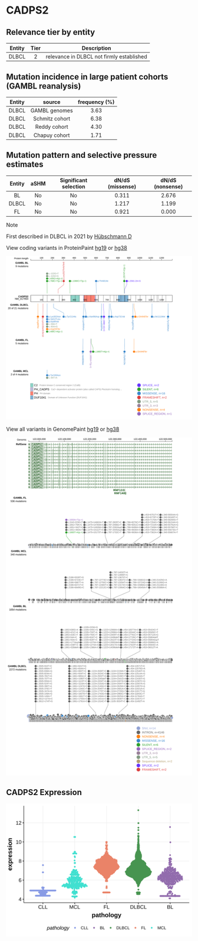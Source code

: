 # CADPS2

## Relevance tier by entity

|Entity|Tier|Description                              |
|:------:|:----:|-----------------------------------------|
|DLBCL |2   |relevance in DLBCL not firmly established|

## Mutation incidence in large patient cohorts (GAMBL reanalysis)

|Entity|source        |frequency (%)|
|:------:|:--------------:|:-------------:|
|DLBCL |GAMBL genomes |3.63         |
|DLBCL |Schmitz cohort|6.38         |
|DLBCL |Reddy cohort  |4.30         |
|DLBCL |Chapuy cohort |1.71         |

## Mutation pattern and selective pressure estimates

|Entity|aSHM|Significant selection|dN/dS (missense)|dN/dS (nonsense)|
|:------:|:----:|:---------------------:|:----------------:|:----------------:|
|BL    |No  |No                   |0.311           |2.676           |
|DLBCL |No  |No                   |1.217           |1.199           |
|FL    |No  |No                   |0.921           |0.000           |


> [!NOTE]
> First described in DLBCL in 2021 by [Hübschmann D](https://pubmed.ncbi.nlm.nih.gov/33953289)


View coding variants in ProteinPaint [hg19](https://morinlab.github.io/LLMPP/GAMBL/CADPS2_protein.html)  or [hg38](https://morinlab.github.io/LLMPP/GAMBL/CADPS2_protein_hg38.html)

![image](images/proteinpaint/CADPS2_NM_017954.svg)

View all variants in GenomePaint [hg19](https://morinlab.github.io/LLMPP/GAMBL/CADPS2.html)  or [hg38](https://morinlab.github.io/LLMPP/GAMBL/CADPS2_hg38.html)

![image](images/proteinpaint/CADPS2.svg)
## CADPS2 Expression
![image](images/gene_expression/CADPS2_by_pathology.svg)
